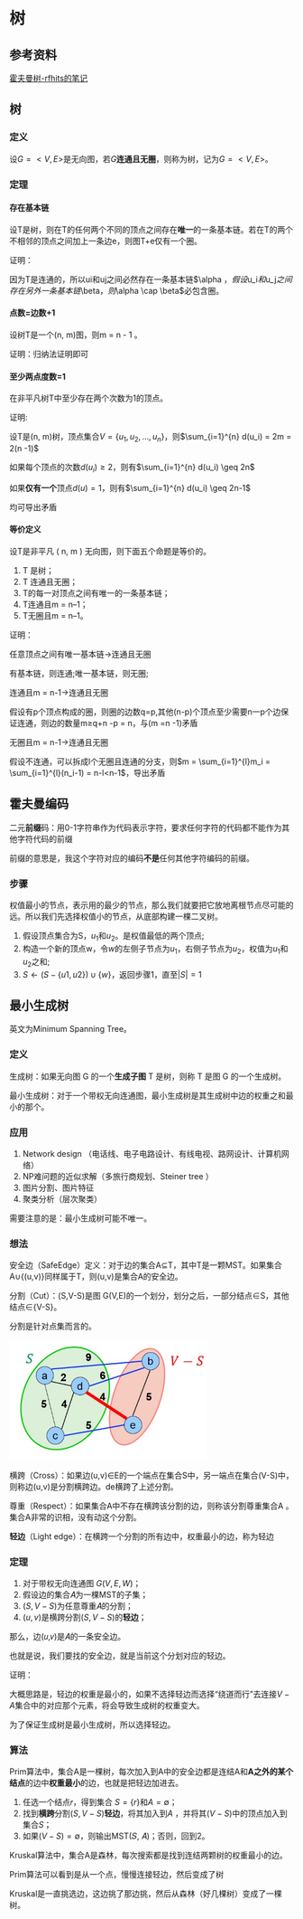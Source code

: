 # 树

## 参考资料

[霍夫曼树-rfhits的笔记](https://github.com/rfhits/Data-Structure-BUAA/blob/main/1-Notes/3-%E6%A0%91/4-%E8%B5%AB%E5%A4%AB%E6%9B%BC%E6%A0%91.md)

## 树

### 定义

设$G=<V,E>$是无向图，若$G$**连通且无圈**，则称为树，记为$G=<V, E>$。

### 定理

#### 存在基本链

设T是树，则在T的任何两个不同的顶点之间存在**唯一**的一条基本链。若在T的两个不相邻的顶点之间加上一条边e，则图T+e仅有一个圈。

证明：

因为T是连通的，所以ui和uj之间必然存在一条基本链$\alpha $，假设$u_i$和$u_j$之间存在另外一条基本链$\beta$，则$\alpha \cap \beta$必包含圈。

#### 点数=边数+1

设树T是一个(n, m)图，则m = n - 1 。

证明：归纳法证明即可

#### 至少两点度数=1

在非平凡树T中至少存在两个次数为1的顶点。

证明:

设T是(n, m)树，顶点集合$V= \{u_1,u_2,...,u_n\}$，则$\sum_{i=1}^{n} d(u_i) = 2m = 2(n -1)$

如果每个顶点的次数$d(u_i) \geq 2$，则有$\sum_{i=1}^{n} d(u_i) \geq 2n$

如果**仅有一个**顶点$d(u)= 1$，则有$\sum_{i=1}^{n} d(u_i) \geq 2n-1$

均可导出矛盾

#### 等价定义

设T是非平凡 ( n, m ) 无向图，则下面五个命题是等价的。

1. T 是树；
2. T 连通且无圈；
3. T的每一对顶点之间有唯一的一条基本链；
4. T连通且m = n–1；
5. T无圈且m = n–1。

证明：

任意顶点之间有唯一基本链→连通且无圈

有基本链，则连通;唯一基本链，则无圈;

连通且m = n-1→连通且无圈

假设有p个顶点构成的圈，则圈的边数q=p,其他(n-p)个顶点至少需要n一p个边保证连通，则边的数量m≥q+n -p = n，与(m =n -1)矛盾

无圈且m = n-1→连通且无圈

假设不连通，可以拆成l个无圈且连通的分支，则$m = \sum_{i=1}^{l}m_i = \sum_{i=1}^{l}(n_i-1) = n-l<n-1$，导出矛盾

## 霍夫曼编码

二元**前缀**码：用0-1字符串作为代码表示字符，要求任何字符的代码都不能作为其他字符代码的前缀

前缀的意思是，我这个字符对应的编码**不是**任何其他字符编码的前缀。

### 步骤

权值最小的节点，表示用的最少的节点，那么我们就要把它放地离根节点尽可能的远。所以我们先选择权值小的节点，从底部构建一棵二叉树。

1. 假设顶点集合为S，$u_1$和$u_2$。是权值最低的两个顶点;
2. 构造一个新的顶点w，令$w$的左侧子节点为$u_1$，右侧子节点为$u_2$，权值为$u_1$和$u_2$之和;
3. $S \leftarrow ( S- \{u1,u2\}) \cup \{w\}$，返回步骤1，直至$|S| =1$

## 最小生成树

英文为Minimum Spanning Tree。

### 定义

生成树：如果无向图 G 的一个**生成子图** T 是树，则称 T 是图 G 的一个生成树。

最小生成树：对于一个带权无向连通图，最小生成树是其生成树中边的权重之和最小的那个。

### 应用

1. Network design （电话线、电子电路设计、有线电视、路网设计、计算机网络）
2. NP难问题的近似求解（多旅行商规划、Steiner tree ）
3. 图片分割、图片特征
4. 聚类分析（层次聚类）

需要注意的是：最小生成树可能不唯一。

### 想法

安全边（SafeEdge）定义：对于边的集合A⊆T，其中T是一颗MST。如果集合A∪{(u,v)}同样属于T，则(u,v)是集合A的安全边。

分割（Cut）：(S,V-S)是图 G(V,E)的一个划分，划分之后，一部分结点∈S，其他结点∈{V-S}。

分割是针对点集而言的。

<img src="./img/最小生成树-概念准备.jpg" style="zoom: 67%;" />

横跨（Cross）：如果边(u,v)∈E的一个端点在集合S中，另一端点在集合(V-S)中，则称边(u,v)是分割横跨边。de横跨了上述分割。

尊重（Respect）：如果集合A中不存在横跨该分割的边，则称该分割尊重集合A 。集合A非常的识相，没有动这个分割。

**轻边**（Light edge）：在横跨一个分割的所有边中，权重最小的边，称为轻边

### 定理

1. 对于带权无向连通图 $G(V,E,W)$；
2. 假设边的集合𝐴为一棵MST的子集；
3. $(S,V−S)$为任意尊重𝐴的分割；
4. $(u,v)$是横跨分割$(S,V−S)$的**轻边**；

那么，边(𝑢,𝑣)是𝐴的一条安全边。

也就是说，我们要找的安全边，就是当前这个分划对应的轻边。

证明：

大概思路是，轻边的权重是最小的，如果不选择轻边而选择“绕道而行”去连接$V-A$集合中的对应那个元素，将会导致生成树的权重变大。

为了保证生成树是最小生成树，所以选择轻边。

### 算法

Prim算法中，集合A是一棵树，每次加入到A中的安全边都是连结A和**A之外的某个结点**的边中**权重最小**的边，也就是把轻边加进去。

1. 任选一个结点𝑟，得到集合 $S = \{r\}$和$A = \emptyset$；
2. 找到**横跨**分割$(S,V-S)$**轻边**，将其加入到$A$ ，并将其$(V-S)$中的顶点加入到集合$S$；
3. 如果$(V-S)=\emptyset$，则输出MST(𝑆, 𝐴)；否则，回到2。

Kruskal算法中，集合A是森林，每次搜索都是找到连结两颗树的权重最小的边。

Prim算法可以看到是从一个点，慢慢连接轻边，然后变成了树

Kruskal是一直挑选边，这边挑了那边挑，然后从森林（好几棵树）变成了一棵树。
